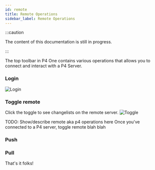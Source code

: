 ```yaml
---
id: remote
title: Remote Operations
sidebar_label: Remote Operations
---
```


:::caution

The content of this documentation is still in progress.

:::

The top toolbar in P4 One contains various operations that allows you to connect and interact with a P4 Server.

### Login

![Login](/img/login-yellow-dot.png)
### Toggle remote
Click the toggle to see changelists on the remote server.
![Toggle](/img/local-remote-toggle.png)

TODO: Show/describe remote aka p4 operations here 
Once you've connected to a P4 server, toggle remote blah blah

### Push

### Pull

That's it folks!



